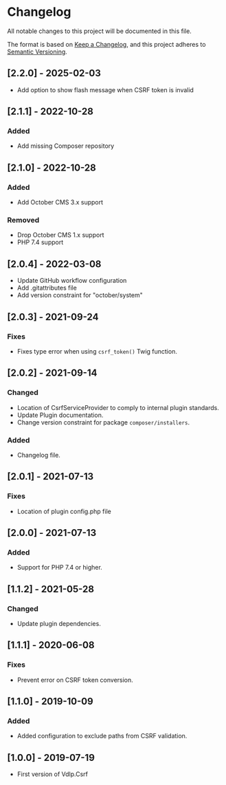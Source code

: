 # Changelog
All notable changes to this project will be documented in this file.

The format is based on [Keep a Changelog](https://keepachangelog.com/en/1.0.0/),
and this project adheres to [Semantic Versioning](https://semver.org/spec/v2.0.0.html).

## [2.2.0] - 2025-02-03

- Add option to show flash message when CSRF token is invalid

## [2.1.1] - 2022-10-28

### Added
- Add missing Composer repository

## [2.1.0] - 2022-10-28

### Added
- Add October CMS 3.x support

### Removed
- Drop October CMS 1.x support
- PHP 7.4 support

## [2.0.4] - 2022-03-08

- Update GitHub workflow configuration
- Add .gitattributes file
- Add version constraint for "october/system"

## [2.0.3] - 2021-09-24

### Fixes
- Fixes type error when using `csrf_token()` Twig function.

## [2.0.2] - 2021-09-14

### Changed
- Location of CsrfServiceProvider to comply to internal plugin standards.
- Update Plugin documentation.
- Change version constraint for package `composer/installers`.

### Added
- Changelog file.

## [2.0.1] - 2021-07-13

### Fixes
- Location of plugin config.php file

## [2.0.0] - 2021-07-13

### Added
- Support for PHP 7.4 or higher.

## [1.1.2] - 2021-05-28

### Changed
- Update plugin dependencies.

## [1.1.1] - 2020-06-08

### Fixes
- Prevent error on CSRF token conversion.

## [1.1.0] - 2019-10-09

### Added
- Added configuration to exclude paths from CSRF validation.

## [1.0.0] - 2019-07-19

- First version of Vdlp.Csrf 
